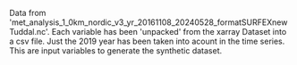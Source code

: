 Data from 'met_analysis_1_0km_nordic_v3_yr_20161108_20240528_formatSURFEXnewTuddal.nc'. Each variable has been 'unpacked' from the xarray Dataset into a csv file. Just the 2019 year has been taken into acount in the time series. This are input variables to generate the synthetic dataset.
